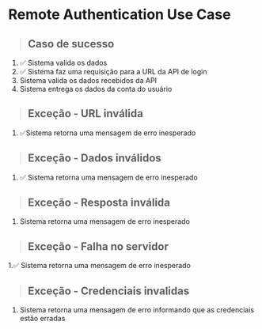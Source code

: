  # Remote Authentication Use Case

> ## Caso de sucesso
1. ✅ Sistema valida os dados 
2. ✅ Sistema faz uma requisição para a URL da API de login
3. Sistema valida os dados recebidos da API
4. Sistema entrega os dados da conta do usuário

> ## Exceção - URL inválida
1. ✅Sistema retorna uma mensagem de erro inesperado

> ## Exceção - Dados inválidos 
1. ✅ Sistema retorna uma mensagem de erro inesperado

> ## Exceção - Resposta inválida
1. Sistema retorna uma mensagem de erro inesperado

> ## Exceção - Falha no servidor
1.✅ Sistema retorna uma mensagem de erro inesperado

> ## Exceção - Credenciais invalidas
1. Sistema retorna uma mensagem de erro informando que as credenciais estão erradas
